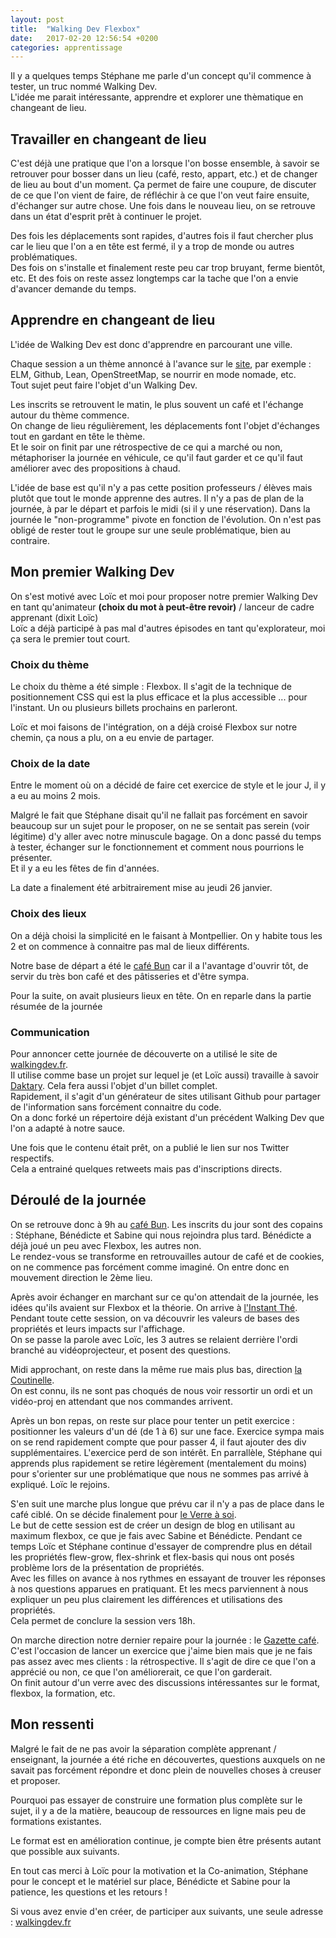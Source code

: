 ```yaml
---
layout: post
title:  "Walking Dev Flexbox"
date:   2017-02-20 12:56:54 +0200
categories: apprentissage
---
```


Il y a quelques temps Stéphane me parle d'un concept qu'il commence à tester, un truc nommé Walking Dev.<br>
L'idée me parait intéressante, apprendre et explorer une thèmatique en changeant de lieu.

## Travailler en changeant de lieu

C'est déjà une pratique que l'on a lorsque l'on bosse ensemble, à savoir se retrouver pour bosser dans un lieu (café, resto, appart, etc.) et de changer de lieu au bout d'un moment. Ça permet de faire une coupure, de discuter de ce que l'on vient de faire, de réfléchir à ce que l'on veut faire ensuite, d'échanger sur autre chose. Une fois dans le nouveau lieu, on se retrouve dans un état d'esprit prêt à continuer le projet.

Des fois les déplacements sont rapides, d'autres fois il faut chercher plus car le lieu que l'on a en tête est fermé, il y a trop de monde ou autres problématiques.<br>
Des fois on s'installe et finalement reste peu car trop bruyant, ferme bientôt, etc. Et des fois on reste assez longtemps car la tache que l'on a envie d'avancer demande du temps.

## Apprendre en changeant de lieu

L'idée de Walking Dev est donc d'apprendre en parcourant une ville.

Chaque session a un thème annoncé à l'avance sur le [site](http://walkingdev.fr), par exemple : ELM, Github, Lean, OpenStreetMap, se nourrir en mode nomade, etc.<br>
Tout sujet peut faire l'objet d'un Walking Dev.

Les inscrits se retrouvent le matin, le plus souvent un café et l'échange autour du thème commence.<br>
On change de lieu régulièrement, les déplacements font l'objet d'échanges tout en gardant en tête le thème.<br>
Et le soir on finit par une rétrospective de ce qui a marché ou non, métaphoriser la journée en véhicule, ce qu'il faut garder et ce qu'il faut améliorer avec des propositions à chaud.

L'idée de base est qu'il n'y a pas cette position professeurs / élèves mais plutôt que tout le monde apprenne des autres. Il n'y a pas de plan de la journée, à par le départ et parfois le midi (si il y une réservation). Dans la journée le "non-programme" pivote en fonction de l'évolution. On n'est pas obligé de rester tout le groupe sur une seule problématique, bien au contraire.

## Mon premier Walking Dev

On s'est motivé avec Loïc et moi pour proposer notre premier Walking Dev en tant qu'animateur **(choix du mot à peut-être revoir)** / lanceur de cadre apprenant (dixit Loïc)<br>
Loïc a déjà participé à pas mal d'autres épisodes en tant qu'explorateur, moi ça sera le premier tout court.

### Choix du thème

Le choix du thème a été simple : Flexbox. Il s'agit de la technique de positionnement CSS qui est la plus efficace et la plus accessible ... pour l'instant. Un ou plusieurs billets prochains en parleront.

Loïc et moi faisons de l'intégration, on a déjà croisé Flexbox sur notre chemin, ça nous a plu, on a eu envie de partager.

### Choix de la date

Entre le moment où on a décidé de faire cet exercice de style et le jour J, il y a eu au moins 2 mois.

Malgré le fait que Stéphane disait qu'il ne fallait pas forcément en savoir beaucoup sur un sujet pour le proposer, on ne se sentait pas serein (voir légitime) d'y aller avec notre minuscule bagage. On a donc passé du temps à tester, échanger sur le fonctionnement et comment nous pourrions le présenter. <br>
Et il y a eu les fêtes de fin d'années.

La date a finalement été arbitrairement mise au jeudi 26 janvier.

### Choix des lieux

On a déjà choisi la simplicité en le faisant à Montpellier. On y habite tous les 2 et on commence à connaitre pas mal de lieux différents.

Notre base de départ a été le [café Bun](https://www.facebook.com/BUNcafe/) car il a l'avantage d'ouvrir tôt, de servir du très bon café et des pâtisseries et d'être sympa.

Pour la suite, on avait plusieurs lieux en tête. On en reparle dans la partie résumée de la journée

### Communication

Pour annoncer cette journée de découverte on a utilisé le site de [walkingdev.fr](http://walkingdev.fr). <br>
Il utilise comme base un projet sur lequel je (et Loïc aussi) travaille à savoir [Daktary](https://github.com/daktary-team/daktary). Cela fera aussi l'objet d'un billet complet.<br>
Rapidement, il s'agit d'un générateur de sites utilisant Github pour partager de l'information sans forcément connaitre du code. <br>
On a donc forké un répertoire déjà existant d'un précédent Walking Dev que l'on a adapté à notre sauce.

Une fois que le contenu était prêt, on a publié le lien sur nos Twitter respectifs.<br>
Cela a entrainé quelques retweets mais pas d'inscriptions directs.

## Déroulé de la journée

On se retrouve donc à 9h au [café Bun](https://www.facebook.com/BUNcafe). Les inscrits du jour sont des copains : Stéphane, Bénédicte et Sabine qui nous rejoindra plus tard. Bénédicte a déjà joué un peu avec Flexbox, les autres non.<br>
Le rendez-vous se transforme en retrouvailles autour de café et de cookies, on ne commence pas forcément comme imaginé. On entre donc en mouvement direction le 2ème lieu.

Après avoir échanger en marchant sur ce qu'on attendait de la journée, les idées qu'ils avaient sur Flexbox et la théorie. On arrive à [l'Instant Thé](https://www.facebook.com/instantthemtp/).<br>
Pendant toute cette session, on va découvrir les valeurs de bases des propriétés et leurs impacts sur l'affichage.<br>
On se passe la parole avec Loïc, les 3 autres se relaient derrière l'ordi branché au vidéoprojecteur, et posent des questions.

Midi approchant, on reste dans la même rue mais plus bas, direction [la Coutinelle](http://www.lacoutinelle.fr/).<br>
On est connu, ils ne sont pas choqués de nous voir ressortir un ordi et un vidéo-proj en attendant que nos commandes arrivent.

Après un bon repas, on reste sur place pour tenter un petit exercice : positionner les valeurs d'un dé (de 1 à 6) sur une face. Exercice sympa mais on se rend rapidement compte que pour passer 4, il faut ajouter des div supplémentaires. L'exercice perd de son intérêt.
En parrallèle, Stéphane qui apprends plus rapidement se retire légèrement (mentalement du moins) pour s'orienter sur une problématique que nous ne sommes pas arrivé à expliqué. Loïc le rejoins.

S'en suit une marche plus longue que prévu car il n'y a pas de place dans le café ciblé. On se décide finalement pour [le Verre à soi](http://www.verre-a-soi.fr/).<br>
Le but de cette session est de créer un design de blog en utilisant au maximum flexbox, ce que je fais avec Sabine et Bénédicte. Pendant ce temps Loïc et Stéphane continue d'essayer de comprendre plus en détail les propriétés flew-grow, flex-shrink et flex-basis qui nous ont posés problème lors de la présentation de propriétés.<br>
Avec les filles on avance à nos rythmes en essayant de trouver les réponses à nos questions apparues en pratiquant. Et les mecs parviennent à nous expliquer un peu plus clairement les différences et utilisations des propriétés.<br>
Cela permet de conclure la session vers 18h.

On marche direction notre dernier repaire pour la journée : le [Gazette café](https://www.gazettecafe.com/).<br>
C'est l'occasion de lancer un exercice que j'aime bien mais que je ne fais pas assez avec mes clients : la rétrospective. Il s'agit de dire ce que l'on a apprécié ou non, ce que l'on améliorerait, ce que l'on garderait.<br>
On finit autour d'un verre avec des discussions intéressantes sur le format, flexbox, la formation, etc.

## Mon ressenti

Malgré le fait de ne pas avoir la séparation complète apprenant / enseignant, la journée a été riche en découvertes, questions auxquels on ne savait pas forcément répondre et donc plein de nouvelles choses à creuser et proposer.

Pourquoi pas essayer de construire une formation plus complète sur le sujet, il y a de la matière, beaucoup de ressources en ligne mais peu de formations existantes.

Le format est en amélioration continue, je compte bien être présents autant que possible aux suivants.

En tout cas merci à Loïc pour la motivation et la Co-animation, Stéphane pour le concept et le matériel sur place, Bénédicte et Sabine pour la patience, les questions et les retours !

Si vous avez envie d'en créer, de participer aux suivants, une seule adresse : [walkingdev.fr](http://walkingdev.fr)
